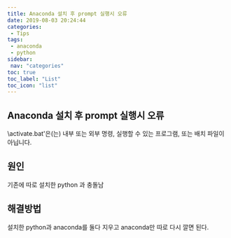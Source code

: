 ```yaml
---
title: Anaconda 설치 후 prompt 실행시 오류
date: 2019-08-03 20:24:44
categories: 
 - Tips
tags: 
 - anaconda
 - python
sidebar:
 nav: "categories"
toc: true
toc_label: "List"
toc_icon: "list"
---
```


## Anaconda 설치 후 prompt 실행시 오류

\activate.bat'은(는) 내부 또는 외부 명령, 실행할 수 있는 프로그램, 또는
배치 파일이 아닙니다.

## 원인

기존에 따로 설치한 python 과 충돌남

## 해결방법

설치한 python과 anaconda를 둘다 지우고 anaconda만 따로 다시 깔면 된다. 